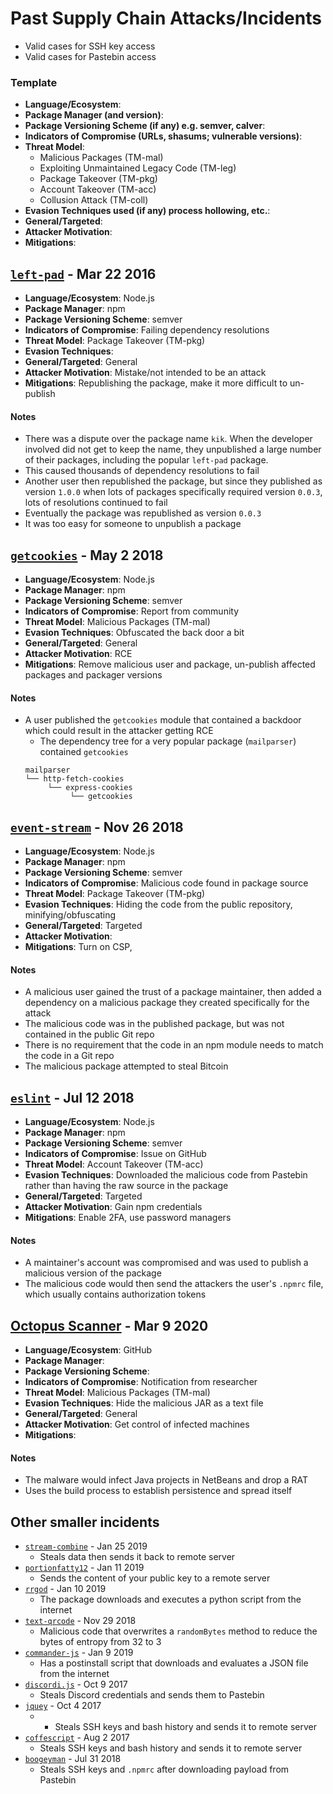 # Past Supply Chain Attacks/Incidents

- Valid cases for SSH key access
- Valid cases for Pastebin access

### Template
- **Language/Ecosystem**:
- **Package Manager (and version)**:
- **Package Versioning Scheme (if any) e.g. semver, calver**:
- **Indicators of Compromise (URLs, shasums; vulnerable versions)**:
- **Threat Model**:
  - Malicious Packages (TM-mal)
  - Exploiting Unmaintained Legacy Code (TM-leg)
  - Package Takeover (TM-pkg)
  - Account Takeover (TM-acc)
  - Collusion Attack (TM-coll)
- **Evasion Techniques used (if any) process hollowing, etc.**:
- **General/Targeted**:
- **Attacker Motivation**:
- **Mitigations**:

## [`left-pad`](https://blog.npmjs.org/post/141577284765/kik-left-pad-and-npm) - Mar 22 2016
- **Language/Ecosystem**: Node.js
- **Package Manager**: npm
- **Package Versioning Scheme**: semver
- **Indicators of Compromise**: Failing dependency resolutions
- **Threat Model**: Package Takeover (TM-pkg)
- **Evasion Techniques**:
- **General/Targeted**: General
- **Attacker Motivation**: Mistake/not intended to be an attack
- **Mitigations**: Republishing the package, make it more difficult to un-publish

#### Notes
- There was a dispute over the package name `kik`. When the developer involved did not get to keep the name, they unpublished a large number of their packages, including the popular `left-pad` package.
- This caused thousands of dependency resolutions to fail
- Another user then republished the package, but since they published as version `1.0.0` when lots of packages specifically required version `0.0.3`, lots of resolutions continued to fail
- Eventually the package was republished as version `0.0.3`
- It was too easy for someone to unpublish a package

## [`getcookies`](https://blog.npmjs.org/post/173526807575/reported-malicious-module-getcookies) - May 2 2018
- **Language/Ecosystem**: Node.js
- **Package Manager**: npm
- **Package Versioning Scheme**: semver
- **Indicators of Compromise**: Report from community
- **Threat Model**: Malicious Packages (TM-mal)
- **Evasion Techniques**: Obfuscated the back door a bit
- **General/Targeted**: General
- **Attacker Motivation**: RCE
- **Mitigations**: Remove malicious user and package, un-publish affected packages and packager versions

#### Notes
- A user published the `getcookies` module that contained a backdoor which could result in the attacker getting RCE
  - The dependency tree for a very popular package (`mailparser`) contained `getcookies`
  ```
  mailparser
  └── http-fetch-cookies
       └── express-cookies
            └── getcookies
  ```

## [`event-stream`](https://blog.npmjs.org/post/173526807575/reported-malicious-module-getcookies) - Nov 26 2018
- **Language/Ecosystem**: Node.js
- **Package Manager**: npm
- **Package Versioning Scheme**: semver
- **Indicators of Compromise**: Malicious code found in package source
- **Threat Model**: Package Takeover (TM-pkg)
- **Evasion Techniques**: Hiding the code from the public repository, minifying/obfuscating
- **General/Targeted**: Targeted
- **Attacker Motivation**:
- **Mitigations**: Turn on CSP,

#### Notes
- A malicious user gained the trust of a package maintainer, then added a dependency on a malicious package they created specifically for the attack
- The malicious code was in the published package, but was not contained in the public Git repo
- There is no requirement that the code in an npm module needs to match the code in a Git repo
- The malicious package attempted to steal Bitcoin

## [`eslint`](https://eslint.org/blog/2018/07/postmortem-for-malicious-package-publishes) - Jul 12 2018
- **Language/Ecosystem**: Node.js
- **Package Manager**: npm
- **Package Versioning Scheme**: semver
- **Indicators of Compromise**: Issue on GitHub
- **Threat Model**: Account Takeover (TM-acc)
- **Evasion Techniques**: Downloaded the malicious code from Pastebin rather than having the raw source in the package
- **General/Targeted**: Targeted
- **Attacker Motivation**: Gain npm credentials
- **Mitigations**: Enable 2FA, use password managers

#### Notes
- A maintainer's account was compromised and was used to publish a malicious version of the package
- The malicious code would then send the attackers the user's `.npmrc` file, which usually contains authorization tokens

## [Octopus Scanner](https://securitylab.github.com/research/octopus-scanner-malware-open-source-supply-chain) - Mar 9 2020
- **Language/Ecosystem**: GitHub
- **Package Manager**:
- **Package Versioning Scheme**:
- **Indicators of Compromise**: Notification from researcher
- **Threat Model**: Malicious Packages (TM-mal)
- **Evasion Techniques**: Hide the malicious JAR as a text file
- **General/Targeted**: General
- **Attacker Motivation**: Get control of infected machines
- **Mitigations**:

#### Notes
- The malware would infect Java projects in NetBeans and drop a RAT
- Uses the build process to establish persistence and spread itself

## Other smaller incidents
- [`stream-combine`](https://www.npmjs.com/advisories/774) - Jan 25 2019
  - Steals data then sends it back to remote server
- [`portionfatty12`](https://snyk.io/vuln/SNYK-JS-PORTIONFATTY12-73508) - Jan 11 2019
  - Sends the content of your public key to a remote server
- [`rrgod`](https://snyk.io/vuln/SNYK-JS-RRGOD-73507) - Jan 10 2019
  - The package downloads and executes a python script from the internet
- [`text-qrcode`](https://snyk.io/vuln/SNYK-JS-TEXTQRCODE-73501) - Nov 29 2018
  - Malicious code that overwrites a `randomBytes` method to reduce the bytes of entropy from 32 to 3
- [`commander-js`](https://snyk.io/vuln/SNYK-JS-COMMANDERJS-73506) - Jan 9 2019
  - Has a postinstall script that downloads and evaluates a JSON file from the internet
- [`discordi.js`](https://snyk.io/vuln/npm:discordi.js:20171009) - Oct 9 2017
  - Steals Discord credentials and sends them to Pastebin
- [`jquey`](https://snyk.io/vuln/npm:jquey:20171006) - Oct 4 2017
  - - Steals SSH keys and bash history and sends it to remote server
- [`coffescript`](https://snyk.io/vuln/npm:coffescript:20171006) - Aug 2 2017
  - Steals SSH keys and bash history and sends it to remote server
- [`boogeyman`](https://snyk.io/vuln/SNYK-JS-BOOGEYMAN-173686) - Jul 31 2018
  - Steals SSH keys and `.npmrc` after downloading payload from Pastebin
